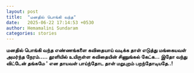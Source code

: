 ```yaml
---
layout: post
title:  "மனதில் பொங்கி வந்த"
date:   2025-06-22 17:14:53 +0530
author: Hemamalini Sundaram
categories: stories
---
```


**மனதில் பொங்கி வந்த எண்ணங்களை கவிதையாய் வடிக்க தாள் எடுத்து மங்கையவள் அமர்ந்த
நேரம்\..... தூளியில் உயிருள்ள கவிதையின் சிணுங்கல் கேட்க\... இதோ வந்து விட்டேன்
தங்கமே \' என தாயவள் பாய்ந்தோட தாள் மறுபுறம் பறந்தோடியதே..!**
